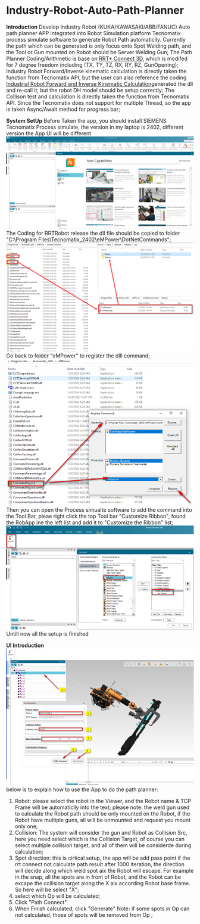 # Industry-Robot-Auto-Path-Planner

<b>Introduction</b>
Develop Industry Robot (KUKA/KAWASAKI/ABB/FANUC) Auto path planner APP integrated into Robot Simulation platform Tecnomatix process simulate software to generate Robot Path automaticlly.
Currently the path which can be generated is only focus onto Spot Welding path, and the Tool or Gun mounted on Robot should be Server Welding Gun;
The Path Planner Coding/Arithmetic is base on [RRT* Connect 3D](https://github.com/WYoseanLove/RRT-_Connect_3D.git), which is modifed for 7 degree freedom including (TX, TY, TZ, RX, RY, RZ, GunOpening);
Industry Robot Forward/Inverse kinematic calculation is directly taken the function from Tecnomatix API, but the user can also reference the coding [Industrial Robot Forward and Inverse Kinematic Calculation](https://github.com/WYoseanLove/Industrial-Robot-Forward-and-Inverse-Kinematic-Calculation.git)generated the dll and re-call it, but the robot DH model should be setup correctly;
The Collison test and calculation is directly taken the function from Tecnomatix API.
Since the Tecnomatix does not support for multiple Thread, so the app is taken Async/Await method for progress bar;

<b>System SetUp</b>
Before Taken the app, you should install SIEMENS Tecnomatix Process simulate, the version in my laptop is 2402, different version the App UI will be different 
![OUTPUT](Tecnomatix.png)
The Coding for RRTRobot release the dll file should be copied to folder "C:\Program Files\Tecnomatix_2402\eMPower\DotNetCommands";
![OUTPUT](1.png)
Go back to folder "eMPower" to register the dlll command;
![OUTPUT](2.png)
Then you can open the Process simualte software to add the command into the Tool Bar, pleae right click the top Tool bar "Customize Ribbon", found the RobApp ine the left list and add it to "Customize the Ribbon" list;
![OUTPUT](3.png)
Untill now all the setup is finished

<b>UI Introduction</b>
![OUTPUT](4.png)
below is to explain how to use the App to do the path planner:
1. Robot:  please select the robot in the Viewer, and the Robot name & TCP Frame will be automaticlly into the text;
   please note: the weld gun used to calculate the Robot path should be only mounted on the Robot, if the Robot have multiple guns, all will be unmounted and request you mount only one;
2. Collision: The system will consider the gun and Robot as Collision Src, here you need select which is the Collision Target, of course you can select multiple collision target, and all of them will be considerde during calculation;
3. Spot direction: this is cirtical setup, the app will be add pass point if the rrt connect not calculate path result after 1000 iteration, the direction will decide along which weld spot aix the Robot will escape.
For example in the snap, all the spots are in front of Robot, and the Robot can be excape the collision target along the X aix according Robot base frame. So here will be select "X";
4. select which Op will be calculated;
5. Click "Path Connect"
6. When Finish calculated, click "Generate"
Note: if some spots in Op can not calculated, those of spots will be removed from Op ;

